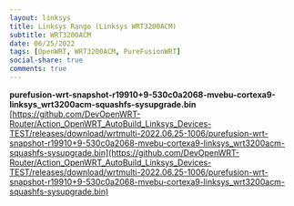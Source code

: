 ```yaml
---
layout: linksys
title: Linksys Rango (Linksys WRT3200ACM)
subtitle: WRT3200ACM
date: 06/25/2022
tags: [OpenWRT, WRT3200ACM, PureFusionWRT]
social-share: true
comments: true
---
```


**purefusion-wrt-snapshot-r19910+9-530c0a2068-mvebu-cortexa9-linksys_wrt3200acm-squashfs-sysupgrade.bin** 
[https://github.com/DevOpenWRT-Router/Action_OpenWRT_AutoBuild_Linksys_Devices-TEST/releases/download/wrtmulti-2022.06.25-1006/purefusion-wrt-snapshot-r19910+9-530c0a2068-mvebu-cortexa9-linksys_wrt3200acm-squashfs-sysupgrade.bin](https://github.com/DevOpenWRT-Router/Action_OpenWRT_AutoBuild_Linksys_Devices-TEST/releases/download/wrtmulti-2022.06.25-1006/purefusion-wrt-snapshot-r19910+9-530c0a2068-mvebu-cortexa9-linksys_wrt3200acm-squashfs-sysupgrade.bin)
